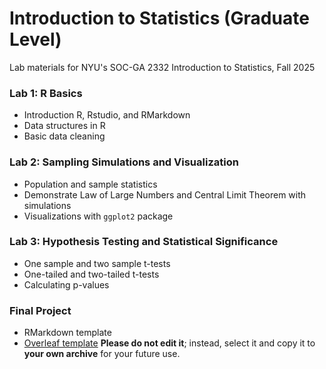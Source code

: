 # Introduction to Statistics (Graduate Level)
Lab materials for NYU's SOC-GA 2332 Introduction to Statistics, Fall 2025

### Lab 1: R Basics
+ Introduction R, Rstudio, and RMarkdown
+ Data structures in R
+ Basic data cleaning

### Lab 2: Sampling Simulations and Visualization
+ Population and sample statistics
+ Demonstrate Law of Large Numbers and Central Limit Theorem with simulations
+ Visualizations with `ggplot2` package

### Lab 3: Hypothesis Testing and Statistical Significance
+ One sample and two sample t-tests
+ One-tailed and two-tailed t-tests
+ Calculating p-values

### Final Project
+ RMarkdown template
+ [Overleaf template](https://www.overleaf.com/read/fwnymhcgwthf#8f643a) **Please do not edit it**; instead, select it and copy it to **your own archive** for your future use.
